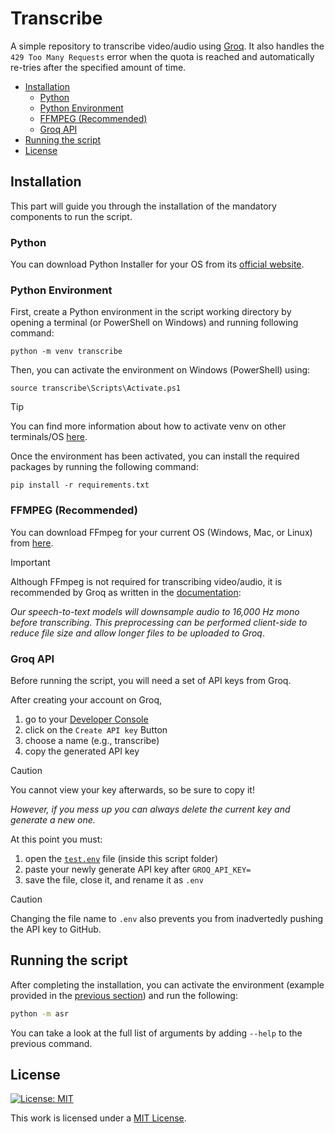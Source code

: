 <!-- omit from toc -->
# Transcribe
A simple repository to transcribe video/audio using [Groq](https://groq.com). It also handles the `429 Too Many Requests` error when the quota is reached and automatically re-tries after the specified amount of time.


- [Installation](#installation)
  - [Python](#python)
  - [Python Environment](#python-environment)
  - [FFMPEG (Recommended)](#ffmpeg-recommended)
  - [Groq API](#groq-api)
- [Running the script](#running-the-script)
- [License](#license)



## Installation
This part will guide you through the installation of the mandatory components to run the script.


### Python
You can download Python Installer for your OS from its [official website](https://www.python.org/downloads/).


### Python Environment
First, create a Python environment in the script working directory by opening a terminal (or PowerShell on Windows) and running following command:

```shell
python -m venv transcribe
```

Then, you can activate the environment on Windows (PowerShell) using:

```shell
source transcribe\Scripts\Activate.ps1
```
> [!TIP]
> You can find more information about how to activate venv on other terminals/OS [here](https://docs.python.org/3/library/venv.html#how-venvs-work).

Once the environment has been activated, you can install the required packages by running the following command:

```shell
pip install -r requirements.txt
```


### FFMPEG (Recommended)
You can download FFmpeg for your current OS (Windows, Mac, or Linux) from [here](www.ffmpeg.org/download.html).

> [!IMPORTANT] 
> Although FFmpeg is not required for transcribing video/audio, it is recommended by Groq as written in the [documentation](https://console.groq.com/docs/speech-text):
>
> *Our speech-to-text models will downsample audio to 16,000 Hz mono before transcribing. This preprocessing can be performed client-side to reduce file size and allow longer files to be uploaded to Groq*.


### Groq API
Before running the script, you will need a set of API keys from Groq.

After creating your account on Groq, 
1. go to your [Developer Console](https://console.groq.com/keys) 
2. click on the `Create API key` Button
3. choose a name (e.g., transcribe)
4. copy the generated API key

> [!CAUTION]
> You cannot view your key afterwards, so be sure to copy it!
> 
> *However, if you mess up you can always delete the current key and generate a new one.*

At this point you must:
1. open the [`test.env`](./test.env) file (inside this script folder)
2. paste your newly generate API key after `GROQ_API_KEY=`
3. save the file, close it, and rename it as `.env`

> [!CAUTION]
> Changing the file name to `.env` also prevents you from inadvertedly pushing the API key to GitHub. 

## Running the script

After completing the installation, you can activate the environment (example provided in the [previous section](./README.md#python-environment)) and run the following:

```bash
python -m asr
```

You can take a look at the full list of arguments by adding `--help` to the previous command.

## License
[![License: MIT](https://img.shields.io/badge/License-MIT-yellow.svg)](https://opensource.org/licenses/MIT)

This work is licensed under a [MIT License](https://opensource.org/licenses/MIT).